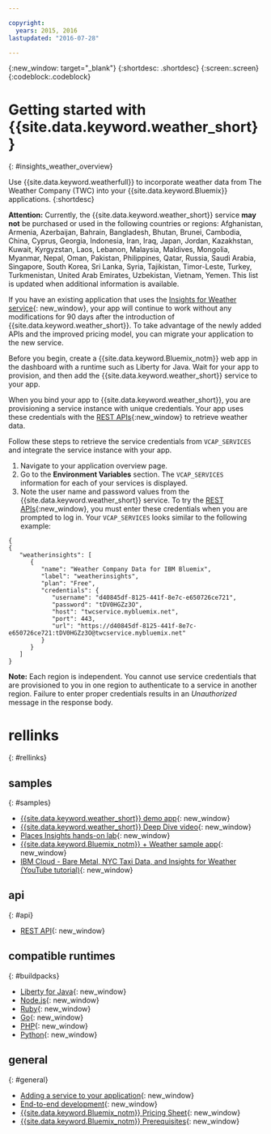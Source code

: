 ```yaml
---

copyright:
  years: 2015, 2016
lastupdated: "2016-07-28"

---
```


{:new_window: target="_blank"}
{:shortdesc: .shortdesc}
{:screen:.screen}
{:codeblock:.codeblock}

# Getting started with {{site.data.keyword.weather_short}}
{: #insights_weather_overview}

Use {{site.data.keyword.weatherfull}} to incorporate weather data from
The Weather Company (TWC) into your {{site.data.keyword.Bluemix}} applications.
{:shortdesc}

**Attention:** Currently, the {{site.data.keyword.weather_short}} service **may not** be purchased
or used in the following countries or regions: Afghanistan, Armenia, Azerbaijan,
Bahrain, Bangladesh, Bhutan, Brunei, Cambodia, China, Cyprus, Georgia,
Indonesia, Iran, Iraq, Japan, Jordan, Kazakhstan, Kuwait, Kyrgyzstan, Laos,
Lebanon, Malaysia, Maldives, Mongolia, Myanmar, Nepal, Oman, Pakistan, Philippines,
Qatar, Russia, Saudi Arabia, Singapore, South Korea, Sri Lanka, Syria,
Tajikistan, Timor-Leste, Turkey, Turkmenistan, United Arab Emirates,
Uzbekistan, Vietnam, Yemen. This list is updated when additional information is available.

If you have an existing application that uses the
[Insights for Weather service](https://console.{DomainName}/docs/services/InsightsWeather/index.html){: new_window},
your app will continue to work without any modifications for 90 days after the introduction of
{{site.data.keyword.weather_short}}. To take advantage of the newly added APIs
and the improved pricing model, you can migrate your application to the new service.

Before you begin, create a {{site.data.keyword.Bluemix_notm}} web app in the dashboard
with a runtime such as Liberty for Java. Wait for your app to provision,
and then add the {{site.data.keyword.weather_short}} service to your app.

When you bind your app to {{site.data.keyword.weather_short}}, you are provisioning a
service instance with unique credentials. Your app uses these credentials with
the [REST APIs](https://twcservice.{APPDomain}/rest-api/){:new_window} to retrieve weather data.

Follow these steps to retrieve the service credentials from `VCAP_SERVICES`
and integrate the service instance with your app.

1. Navigate to your application overview page.
2. Go to the **Environment Variables** section. The `VCAP_SERVICES` information for each of your services is displayed.
3. Note the user name and password values from the {{site.data.keyword.weather_short}} service.
To try the [REST APIs](https://twcservice.{APPDomain}/rest-api/){:new_window},
you must enter these credentials when you are prompted to log in.
Your `VCAP_SERVICES` looks similar to the following example:

```
{
{
   "weatherinsights": [
      {
         "name": "Weather Company Data for IBM Bluemix",
         "label": "weatherinsights",
         "plan": "Free",
         "credentials": {
            "username": "d40845df-8125-441f-8e7c-e650726ce721",
            "password": "tDV0HGZz3O",
            "host": "twcservice.mybluemix.net",
            "port": 443,
            "url": "https://d40845df-8125-441f-8e7c-e650726ce721:tDV0HGZz3O@twcservice.mybluemix.net"
         }
      }
   ]
}
```

**Note:** Each region is independent. You cannot use service credentials
that are provisioned to you in one region to authenticate to a service in another region.
Failure to enter proper credentials results in an *Unauthorized* message in the response body.

# rellinks
{: #rellinks}
## samples
{: #samples}
* [{{site.data.keyword.weather_short}} demo app](http://weather-company-data-demo.{APPDomain}){: new_window}
* [{{site.data.keyword.weather_short}} Deep Dive video](https://youtu.be/pZHXIibziUo){: new_window}
* [Places Insights hands-on lab](https://github.com/IBM-Bluemix/places-insights-lab){: new_window}
* [{{site.data.keyword.Bluemix_notm}} + Weather sample app](https://github.com/IBM-Bluemix/insights-weather){: new_window}
* [IBM Cloud - Bare Metal, NYC Taxi Data, and Insights for Weather (YouTube tutorial)](https://www.youtube.com/watch?v=Uwmzpx9DZ5c){: new_window}

## api
{: #api}
* [REST API](https://twcservice.{APPDomain}/rest-api/){: new_window}

## compatible runtimes
{: #buildpacks}
* [Liberty for Java](https://console.{DomainName}/docs/runtimes/liberty/index.html){: new_window}
* [Node.js](https://console.{DomainName}/docs/runtimes/nodejs/index.html){: new_window}
* [Ruby](https://console.{DomainName}/docs/runtimes/ruby/index.html){: new_window}
* [Go](https://console.{DomainName}/docs/runtimes/go/index.html){: new_window}
* [PHP](https://console.{DomainName}/docs/runtimes/php/index.html){: new_window}
* [Python](https://console.{DomainName}/docs/runtimes/python/index.html){: new_window}

## general
{: #general}
* [Adding a service to your application](/docs/services/reqnsi.html){: new_window}
* [End-to-end development](https://console.{DomainName}/docs/cfapps/ee.html){: new_window}
* [{{site.data.keyword.Bluemix_notm}} Pricing Sheet](https://console.{DomainName}/pricing/){: new_window}
* [{{site.data.keyword.Bluemix_notm}} Prerequisites](https://developer.ibm.com/bluemix/support/#prereqs){: new_window}
